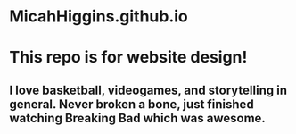 # MicahHiggins.github.io
# This repo is for website design!
## I love basketball, videogames, and storytelling in general. Never broken a bone, just finished watching Breaking Bad which was awesome.